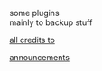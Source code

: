 some plugins  
mainly to backup stuff  

[all credits to](https://forum.cockos.com/member.php?u=2283)

[announcements](https://forum.cockos.com/showpost.php?p=2031027&postcount=1)
